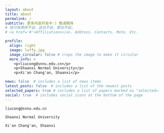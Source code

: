 ```yaml
---
layout: about
title: about
permalink: /
subtitle: 更多内容开发中:) 敬请期待
# 他只有两样不会，这也不会，那也不会。
# <a href='#'>Affiliations</a>. Address. Contacts. Moto. Etc.

profile:
  align: right
  image: luffy.jpg
  image_circular: false # crops the image to make it circular
  more_info: >
    <p>liucong@snnu.edu.cn</p>
    <p>Shaanxi Normal University</p>
    <p>Xi'an Chang'an, Shaanxi</p>

news: false  # includes a list of news items
latest_posts: false  # includes a list of the newest posts
selected_papers: true # includes a list of papers marked as "selected={true}"
social: true  # includes social icons at the bottom of the page
---
```


`liucong@snnu.edu.cn`

`Shaanxi Normal University`

`Xi'an Chang'an, Shaanxi`
